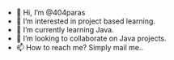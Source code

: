 - 👋 Hi, I’m @404paras
- 👀 I’m interested in project based learning.
- 🌱 I’m currently learning Java.
- 💞️ I’m looking to collaborate on Java projects.
- 📫 How to reach me? Simply mail me..

<!---
404paras/404paras is a ✨ special ✨ repository because its `README.md` (this file) appears on your GitHub profile.
You can click the Preview link to take a look at your changes.
--->
